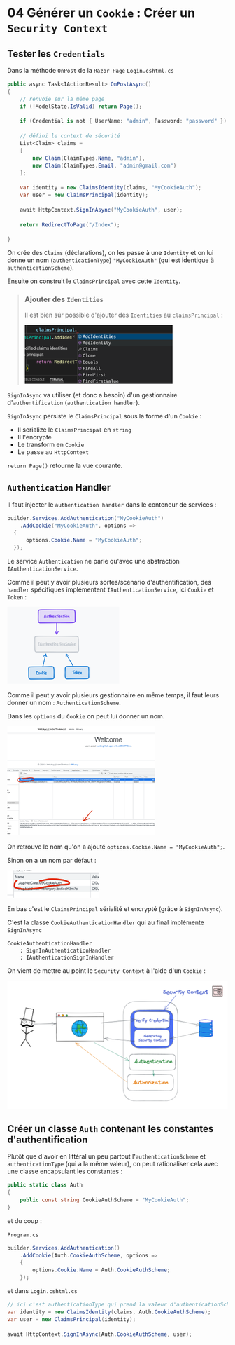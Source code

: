 # 04 Générer un `Cookie` : Créer un `Security Context`

## Tester les `Credentials`

Dans la méthode `OnPost` de la `Razor Page` `Login.cshtml.cs`

```cs
public async Task<IActionResult> OnPostAsync()
{
    // renvoie sur la même page
    if (!ModelState.IsValid) return Page();

    if (Credential is not { UserName: "admin", Password: "password" }) return Page();

    // défini le context de sécurité
    List<Claim> claims =
    [
        new Claim(ClaimTypes.Name, "admin"),
        new Claim(ClaimTypes.Email, "admin@gmail.com")
    ];

    var identity = new ClaimsIdentity(claims, "MyCookieAuth");
    var user = new ClaimsPrincipal(identity);

    await HttpContext.SignInAsync("MyCookieAuth", user);

    return RedirectToPage("/Index");

}
```

On crée des `Claims` (déclarations), on les passe à une `Identity` et on lui donne un nom (`authenticationType`) `"MyCookieAuth"` (qui est identique à `authenticationScheme`).

Ensuite on construit le `ClaimsPrincipal` avec cette `Identity`.

> ### Ajouter des `Identities`
>
> Il est bien sûr possible d'ajouter des `Identities` au `claimsPrincipal` :
>
> <img src="assets/claim-principal-add-identity-bve.png" alt="claim-principal-add-identity-bve" style="zoom:33%;" />

`SignInAsync` va utiliser (et donc a besoin) d'un gestionnaire d'`authentification` (`authentication handler`).

`SignInAsync` persiste le `ClaimsPrincipal` sous la forme d'un `Cookie` :

- Il serialize le `ClaimsPrincipal` en `string`
- Il l'encrypte
- Le transform en `Cookie`
- Le passe au `HttpContext`



`return Page()` retourne la vue courante.



## `Authentication` Handler

Il faut injecter le `authentication handler` dans le conteneur de services :

```cs
builder.Services.AddAuthentication("MyCookieAuth")
    .AddCookie("MyCookieAuth", options =>
  {
      options.Cookie.Name = "MyCookieAuth";
  });
```

Le service `Authentication` ne parle qu'avec une abstraction `IAuthenticationService`.

Comme il peut y avoir plusieurs sortes/scénario d'authentification, des `handler` spécifiques implémentent `IAuthenticationService`, ici `Cookie` et `Token` :

<img src="assets/inv-dep-cookie-token-authentication.png" alt="inv-dep-cookie-token-authentication" style="zoom:25%;" />

Comme il peut y avoir plusieurs gestionnaire en même temps, il faut leurs donner un nom : `AuthenticationScheme`.

Dans les `options` du `Cookie` on peut lui donner un nom.

<img src="assets/cookie-name-encrypted-serialized.png" alt="cookie-name-encrypted-serialized" style="zoom:33%;" />

On retrouve le nom qu'on a ajouté `options.Cookie.Name = "MyCookieAuth";`.

Sinon on a un nom par défaut :

<img src="assets/defaukt-name-cookie-auth.png" alt="defaukt-name-cookie-auth" style="zoom:33%;" />

En bas c'est le `ClaimsPrincipal` sérialité et encrypté (grâce à `SignInAsync`).

C'est la classe  `CookieAuthenticationHandler` qui au final implémente `SignInAsync`

```
CookieAuthenticationHandler 
	: SignInAuthenticationHandler 
	: IAuthenticationSignInHandler
```



On vient de mettre au point le `Security Context` à l'aide d'un `Cookie` :

<img src="assets/security-context-do-first-card.png" alt="security-context-do-first-card" style="zoom:50%;" />



## Créer un classe `Auth` contenant les constantes d'authentification

Plutôt que d'avoir en littéral un peu partout l'`authenticationScheme` et `authenticationType` (qui a la même valeur), on peut rationaliser cela avec une classe encapsulant les constantes :

```cs
public static class Auth
{
    public const string CookieAuthScheme = "MyCookieAuth";
}
```

et du coup :

`Program.cs`

```cs
builder.Services.AddAuthentication()
    .AddCookie(Auth.CookieAuthScheme, options =>
    {
        options.Cookie.Name = Auth.CookieAuthScheme;
    });
```

et dans `Login.cshtml.cs`

```cs
// ici c'est authenticationType qui prend la valeur d'authenticationScheme
var identity = new ClaimsIdentity(claims, Auth.CookieAuthScheme);
var user = new ClaimsPrincipal(identity);

await HttpContext.SignInAsync(Auth.CookieAuthScheme, user);
```







